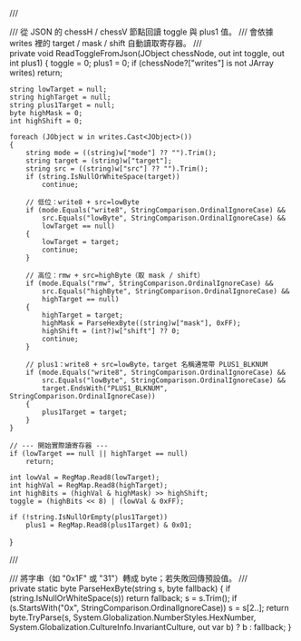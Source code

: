 /// <summary>
/// 從 JSON 的 chessH / chessV 節點回讀 toggle 與 plus1 值。
/// 會依據 writes 裡的 target / mask / shift 自動讀取寄存器。
/// </summary>
private void ReadToggleFromJson(JObject chessNode, out int toggle, out int plus1)
{
    toggle = 0;
    plus1 = 0;
    if (chessNode?["writes"] is not JArray writes)
        return;

    string lowTarget = null;
    string highTarget = null;
    string plus1Target = null;
    byte highMask = 0;
    int highShift = 0;

    foreach (JObject w in writes.Cast<JObject>())
    {
        string mode = ((string)w["mode"] ?? "").Trim();
        string target = (string)w["target"];
        string src = ((string)w["src"] ?? "").Trim();
        if (string.IsNullOrWhiteSpace(target))
            continue;

        // 低位：write8 + src=lowByte
        if (mode.Equals("write8", StringComparison.OrdinalIgnoreCase) &&
            src.Equals("lowByte", StringComparison.OrdinalIgnoreCase) &&
            lowTarget == null)
        {
            lowTarget = target;
            continue;
        }

        // 高位：rmw + src=highByte（取 mask / shift）
        if (mode.Equals("rmw", StringComparison.OrdinalIgnoreCase) &&
            src.Equals("highByte", StringComparison.OrdinalIgnoreCase) &&
            highTarget == null)
        {
            highTarget = target;
            highMask = ParseHexByte((string)w["mask"], 0xFF);
            highShift = (int?)w["shift"] ?? 0;
            continue;
        }

        // plus1：write8 + src=lowByte，target 名稱通常帶 PLUS1_BLKNUM
        if (mode.Equals("write8", StringComparison.OrdinalIgnoreCase) &&
            src.Equals("lowByte", StringComparison.OrdinalIgnoreCase) &&
            target.EndsWith("PLUS1_BLKNUM", StringComparison.OrdinalIgnoreCase))
        {
            plus1Target = target;
        }
    }

    // --- 開始實際讀寄存器 ---
    if (lowTarget == null || highTarget == null)
        return;

    int lowVal = RegMap.Read8(lowTarget);
    int highVal = RegMap.Read8(highTarget);
    int highBits = (highVal & highMask) >> highShift;
    toggle = (highBits << 8) | (lowVal & 0xFF);

    if (!string.IsNullOrEmpty(plus1Target))
        plus1 = RegMap.Read8(plus1Target) & 0x01;
}

/// <summary>
/// 將字串（如 "0x1F" 或 "31"）轉成 byte；若失敗回傳預設值。
/// </summary>
private static byte ParseHexByte(string s, byte fallback)
{
    if (string.IsNullOrWhiteSpace(s))
        return fallback;
    s = s.Trim();
    if (s.StartsWith("0x", StringComparison.OrdinalIgnoreCase))
        s = s[2..];
    return byte.TryParse(s,
        System.Globalization.NumberStyles.HexNumber,
        System.Globalization.CultureInfo.InvariantCulture,
        out var b)
        ? b
        : fallback;
}